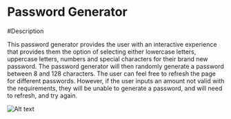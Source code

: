 # Password Generator

#Description

This password generator provides the user with an interactive experience that provides them the option of selecting either lowercase letters, uppercase letters, numbers and special characters for their brand new password. The password generator will then randomly generate a password between 8 and 128 characters. The user can feel free to refresh the page for different passwords. However, if the user inputs an amount not valid with the requirements, they will be unable to generate a password, and will need to refresh, and try again.

![Alt text](path/to/your/img.png)
